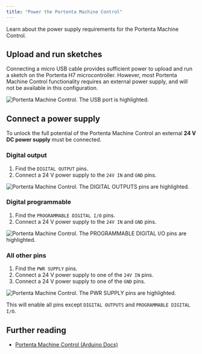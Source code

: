 ```yaml
---
title: "Power the Portenta Machine Control"
---
```


Learn about the power supply requirements for the Portenta Machine Control.

## Upload and run sketches

Connecting a micro USB cable provides sufficient power to upload and run a sketch on the Portenta H7 microcontroller. However, most Portenta Machine Control functionality requires an external power supply, and will not be available in this configuration.

![Portenta Machine Control. The USB port is highlighted.](img/portenta-machine-control-highlight-usb.png)

## Connect a power supply

To unlock the full potential of the Portenta Machine Control an external **24 V DC power supply** must be connected.

### Digital output

1. Find the `DIGITAL OUTPUT` pins.
2. Connect a 24 V power supply to the `24V IN` and `GND` pins.

![Portenta Machine Control. The DIGITAL OUTPUTS pins are highlighted.](img/portenta-machine-control-highlight-digital-output.png)

### Digital programmable

1. Find the `PROGRAMMABLE DIGITAL I/O` pins.
2. Connect a 24 V power supply to the `24V IN` and `GND` pins.

![Portenta Machine Control. The PROGRAMMABLE DIGITAL I/O pins are highlighted.](img/portenta-machine-control-highlight-digital-io.png)

### All other pins

1. Find the `PWR SUPPLY` pins.
2. Connect a 24 V power supply to one of the `24V IN` pins.
3. Connect a 24 V power supply to one of the `GND` pins.

![Portenta Machine Control. The PWR SUPPLY pins are highlighted.](img/portenta-machine-control-highlight-pwr.png)

This will enable all pins except `DIGITAL OUTPUTS` and `PROGRAMMABLE DIGITAL I/O`.

## Further reading

* [Portenta Machine Control (Arduino Docs)](https://docs.arduino.cc/hardware/portenta-machine-control)
